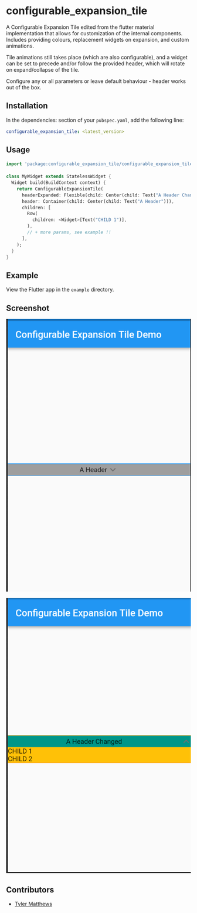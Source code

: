 # configurable_expansion_tile

A Configurable Expansion Tile edited from the flutter material implementation
that allows for customization of the internal components. Includes providing colours,
replacement widgets on expansion, and custom animations.

Tile animations still takes place (which are also configurable), and a widget can be set to precede and/or follow the provided header, which will rotate on expand/collapse of the tile.

Configure any or all parameters or leave default behaviour - header works out of the box.

## Installation

In the dependencies: section of your `pubspec.yaml`, add the following line:

```yaml
configurable_expansion_tile: <latest_version>
```

## Usage

```dart
import 'package:configurable_expansion_tile/configurable_expansion_tile.dart';

class MyWidget extends StatelessWidget {
  Widget build(BuildContext context) {
    return ConfigurableExpansionTile(
      headerExpanded: Flexible(child: Center(child: Text("A Header Changed"))),
      header: Container(child: Center(child: Text("A Header"))),
      children: [
        Row(
          children: <Widget>[Text("CHILD 1")],
        ),
        // + more params, see example !!
      ],
    );
  }
}
```
## Example

View the Flutter app in the `example` directory.

## Screenshot

![Tile Collapsed](screenshot1.png)

![Tile Expanded](screenshot2.png)

## Contributors

- [Tyler Matthews](https://github.com/matthewstyler/)
